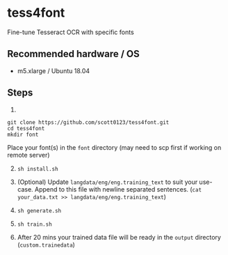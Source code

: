 # tess4font
Fine-tune Tesseract OCR with specific fonts

## Recommended hardware / OS
* m5.xlarge / Ubuntu 18.04

## Steps
1. 
```shell
git clone https://github.com/scott0123/tess4font.git
cd tess4font
mkdir font
```
Place your font(s) in the `font` directory (may need to scp first if working on remote server)

2. `sh install.sh`

3. (Optional) Update `langdata/eng/eng.training_text` to suit your use-case. Append to this file with newline separated sentences. (`cat your_data.txt >> langdata/eng/eng.training_text`)

4. `sh generate.sh`

5. `sh train.sh`

6. After 20 mins your trained data file will be ready in the `output` directory (`custom.trainedata`)
